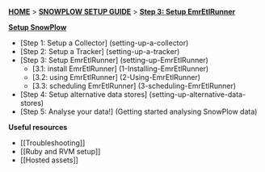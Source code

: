 [**HOME**](Home) > [**SNOWPLOW SETUP GUIDE**](Setting-up-SnowPlow) > [**Step 3: Setup EmrEtlRunner**](setting-up-EmrEtlRunner)  

[**Setup SnowPlow**](Setting-up-SnowPlow)  

- [Step 1: Setup a Collector] (setting-up-a-collector)  
- [Step 2: Setup a Tracker] (setting-up-a-tracker)  
- [Step 3: Setup EmrEtlRunner] (setting-up-EmrEtlRunner)  
  - [3.1: install EmrEtlRunner] (1-Installing-EmrEtlRunner)
  - [3.2: using EmrEtlRunner] (2-Using-EmrEtlRunner)
  - [3.3: scheduling EmrEtlRunner] (3-scheduling-EmrEtlRunner)
- [Step 4: Setup alternative data stores] (setting-up-alternative-data-stores)  
- [Step 5: Analyse your data!] (Getting started analysing SnowPlow data)  

**Useful resources**  

- [[Troubleshooting]]  
- [[Ruby and RVM setup]]  
- [[Hosted assets]]  
